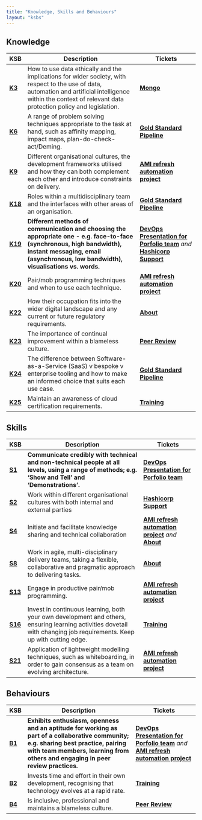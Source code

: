 ```yaml
---
title: "Knowledge, Skills and Behaviours"
layout: "ksbs"
---
```

## Knowledge

| KSB | Description| Tickets |
| - | - | - |
| **[K3](../tags/k3)**| How to use data ethically and the implications for wider society, with respect to the use of data, automation and artificial intelligence within the context of relevant data protection policy and legislation. | **[Mongo](../posts/mongo/)** |
| **[K6](../tags/k6)** | A range of problem solving techniques appropriate to the task at hand, such as affinity mapping, impact maps, plan-do-check-act/Deming. | **[Gold Standard Pipeline](../posts/gold-standard-pipeline/)**  |
| **[K9](../tags/k9)** |  Different organisational cultures, the development frameworks utilised and how they can both complement each other and introduce constraints on delivery. |  **[AMI refresh automation project](../posts/ami-refresh/)** |
| **[K18](../tags/k18)** | Roles within a multidisciplinary team and the interfaces with other areas of an organisation. |  **[Gold Standard Pipeline](../posts/gold-standard-pipeline/)** |
| **[K19](../tags/k19)** | **Different methods of communication and choosing the appropriate one - e.g. face-to-face (synchronous, high bandwidth), instant messaging, email (asynchronous, low bandwidth), visualisations vs. words.** | **[DevOps Presentation for Porfolio team](../posts/presentation/)** *and* **[Hashicorp Support](../posts/hashicorp-support/)** |
| **[K20](../tags/k20)** | Pair/mob programming techniques and when to use each technique. | **[AMI refresh automation project](../posts/ami-refresh/)** |
| **[K22](../tags/k22)** | How their occupation fits into the wider digital landscape and any current or future regulatory requirements. | **[About](../about/)**|
| **[K23](../tags/k23)** | The importance of continual improvement within a blameless culture. |  **[Peer Review](../posts/peer-review/)** |
| **[K24](../tags/k24)** | The difference between Software-as-a-Service (SaaS) v bespoke v enterprise tooling and how to make an informed choice that suits each use case. | **[Gold Standard Pipeline](../posts/gold-standard-pipeline/)** |
| **[K25](../tags/k25)** | Maintain an awareness of cloud certification requirements. | **[Training](../posts/training/)** |

## Skills

| KSB | Description| Tickets |
| - | - | - |
| **[S1](../tags/s1)** | **Communicate credibly with technical and non-technical people at all levels, using a range of methods; e.g. ‘Show and Tell’ and ‘Demonstrations’.** | **[DevOps Presentation for Porfolio team](../posts/presentation/)** |
| **[S2](../tags/s2)** | Work within different organisational cultures with both internal and external parties | **[Hashicorp Support](../posts/hashicorp-support/)** |
| **[S4](../tags/s4)** | Initiate and facilitate knowledge sharing and technical collaboration |  **[AMI refresh automation project](../posts/ami-refresh/)** *and* **[About](../about/)** |
| **[S8](../tags/s8)** | Work in agile, multi-disciplinary delivery teams, taking a flexible, collaborative and pragmatic approach to delivering tasks. | **[About](../about/)** |
| **[S13](../tags/s13)** | Engage in productive pair/mob programming. | **[AMI refresh automation project](../posts/ami-refresh/)**|
| **[S16](../tags/s16)** | Invest in continuous learning, both your own development and others, ensuring learning activities dovetail with changing job requirements. Keep up with cutting edge. | **[Training](../posts/training/)**  |
| **[S21](../tags/s21)** | Application of lightweight modelling techniques, such as whiteboarding, in order to gain consensus as a team on evolving architecture. | **[AMI refresh automation project](../posts/ami-refresh/)** |

## Behaviours

| KSB | Description| Tickets |
| - | - | - |
| **[B1](../tags/b1)** | **Exhibits enthusiasm, openness and an aptitude for working as part of a collaborative community; e.g. sharing best practice, pairing with team members, learning from others and engaging in peer review practices.** | **[DevOps Presentation for Porfolio team](../posts/presentation/)** *and*  **[AMI refresh automation project](../posts/ami-refresh/)** |
| **[B2](../tags/b2)** | Invests time and effort in their own development, recognising that technology evolves at a rapid rate. | **[Training](../posts/training/)** |
| **[B4](../tags/b4)** | Is inclusive, professional and maintains a blameless culture. | **[Peer Review](../posts/peer-review/)** |
